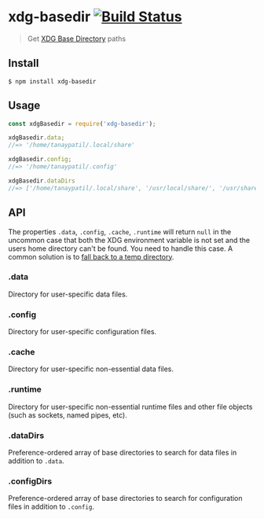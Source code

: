# xdg-basedir [![Build Status](https://travis-ci.org/tanaypatil/xdg-basedir.svg?branch=master)](https://travis-ci.org/tanaypatil/xdg-basedir)

> Get [XDG Base Directory](https://specifications.freedesktop.org/basedir-spec/basedir-spec-latest.html) paths


## Install

```
$ npm install xdg-basedir
```


## Usage

```js
const xdgBasedir = require('xdg-basedir');

xdgBasedir.data;
//=> '/home/tanaypatil/.local/share'

xdgBasedir.config;
//=> '/home/tanaypatil/.config'

xdgBasedir.dataDirs
//=> ['/home/tanaypatil/.local/share', '/usr/local/share/', '/usr/share/']
```


## API

The properties `.data`, `.config`, `.cache`, `.runtime` will return `null` in the uncommon case that both the XDG environment variable is not set and the users home directory can't be found. You need to handle this case. A common solution is to [fall back to a temp directory](https://github.com/yeoman/configstore/blob/b82690fc401318ad18dcd7d151a0003a4898a314/index.js#L15).

### .data

Directory for user-specific data files.

### .config

Directory for user-specific configuration files.

### .cache

Directory for user-specific non-essential data files.

### .runtime

Directory for user-specific non-essential runtime files and other file objects (such as sockets, named pipes, etc).

### .dataDirs

Preference-ordered array of base directories to search for data files in addition to `.data`.

### .configDirs

Preference-ordered array of base directories to search for configuration files in addition to `.config`.
